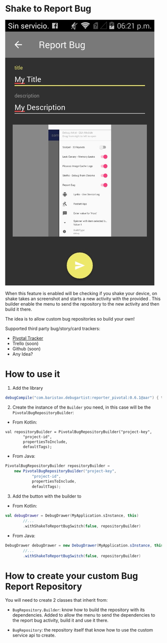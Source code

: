 # Shake to Report Bug

![](img/report-bug.jpg)

When this feature is enabled will be checking if you shake your device, on shake takes an screenshot
and starts a new activity with the provided . This builder enable the menu
to send the repository to the new activity and then build it there.

The idea is to allow custom bug repositories so build your own!

Supported third party bug/story/card trackers:

- [Pivotal Tracker](https://www.pivotaltracker.com/)
- Trello (soon)
- Github (soon)
- Any Idea?

# How to use it

1. Add the library

```groovy
debugCompile("com.baristav.debugartist:reporter_pivotal:0.6.1@aar") { transitive = true }
```

2. Create the instance of the `Builder` you need, in this case will be the `PivotalBugRepositoryBuilder`:


- From Kotlin:
```
val repositoryBuilder = PivotalBugRepositoryBuilder("project-key",
        "project-id", 
        propertiesToInclude,
        defaultTags);
```

- From Java:
```java
PivotalBugRepositoryBuilder repositoryBuilder = 
    new PivotalBugRepositoryBuilder("project-key",
            "project-id", 
            propertiesToInclude,
            defaultTags);

```

3. Add the button with the builder to  

- From Kotlin:
```kotlin
val debugDrawer = DebugDrawer(MyApplication.sInstance, this)
        //...
        .withShakeToReportBugSwitch(false, repositoryBuilder)        
```

- From Java:
```java
DebugDrawer debugDrawer = new DebugDrawer(MyApplication.sInstance, this)
        //...
        .withShakeToReportBugSwitch(false, repositoryBuilder)
```

# How to create your custom Bug Report Repository

You will need to create 2 classes that inherit from:
- `BugRepository.Builder`: know how to build the repository with its dependencies. Added to allow
the menu to send the dependencies to the report bug activity, build it and use it there.

- `BugRepository`: the repository itself that know how to use the custom service api to create.